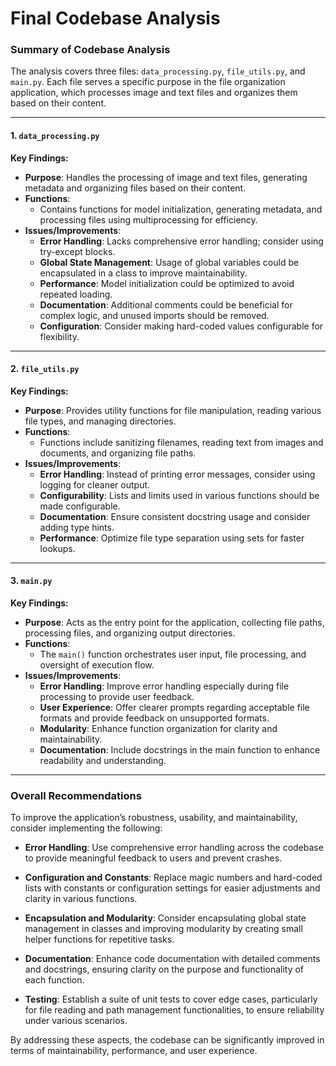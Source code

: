 # Final Codebase Analysis

### Summary of Codebase Analysis

The analysis covers three files: `data_processing.py`, `file_utils.py`, and `main.py`. Each file serves a specific purpose in the file organization application, which processes image and text files and organizes them based on their content.

---

#### **1. `data_processing.py`**

**Key Findings:**
- **Purpose**: Handles the processing of image and text files, generating metadata and organizing files based on their content.
- **Functions**:
  - Contains functions for model initialization, generating metadata, and processing files using multiprocessing for efficiency.
- **Issues/Improvements**:
  - **Error Handling**: Lacks comprehensive error handling; consider using try-except blocks.
  - **Global State Management**: Usage of global variables could be encapsulated in a class to improve maintainability.
  - **Performance**: Model initialization could be optimized to avoid repeated loading.
  - **Documentation**: Additional comments could be beneficial for complex logic, and unused imports should be removed.
  - **Configuration**: Consider making hard-coded values configurable for flexibility.

---

#### **2. `file_utils.py`**

**Key Findings:**
- **Purpose**: Provides utility functions for file manipulation, reading various file types, and managing directories.
- **Functions**:
  - Functions include sanitizing filenames, reading text from images and documents, and organizing file paths.
- **Issues/Improvements**:
  - **Error Handling**: Instead of printing error messages, consider using logging for cleaner output.
  - **Configurability**: Lists and limits used in various functions should be made configurable.
  - **Documentation**: Ensure consistent docstring usage and consider adding type hints.
  - **Performance**: Optimize file type separation using sets for faster lookups.

---

#### **3. `main.py`**

**Key Findings:**
- **Purpose**: Acts as the entry point for the application, collecting file paths, processing files, and organizing output directories.
- **Functions**:
  - The `main()` function orchestrates user input, file processing, and oversight of execution flow.
- **Issues/Improvements**:
  - **Error Handling**: Improve error handling especially during file processing to provide user feedback.
  - **User Experience**: Offer clearer prompts regarding acceptable file formats and provide feedback on unsupported formats.
  - **Modularity**: Enhance function organization for clarity and maintainability.
  - **Documentation**: Include docstrings in the main function to enhance readability and understanding.

---

### **Overall Recommendations**

To improve the application’s robustness, usability, and maintainability, consider implementing the following:

- **Error Handling**: Use comprehensive error handling across the codebase to provide meaningful feedback to users and prevent crashes.
  
- **Configuration and Constants**: Replace magic numbers and hard-coded lists with constants or configuration settings for easier adjustments and clarity in various functions.

- **Encapsulation and Modularity**: Consider encapsulating global state management in classes and improving modularity by creating small helper functions for repetitive tasks.

- **Documentation**: Enhance code documentation with detailed comments and docstrings, ensuring clarity on the purpose and functionality of each function.

- **Testing**: Establish a suite of unit tests to cover edge cases, particularly for file reading and path management functionalities, to ensure reliability under various scenarios. 

By addressing these aspects, the codebase can be significantly improved in terms of maintainability, performance, and user experience.
